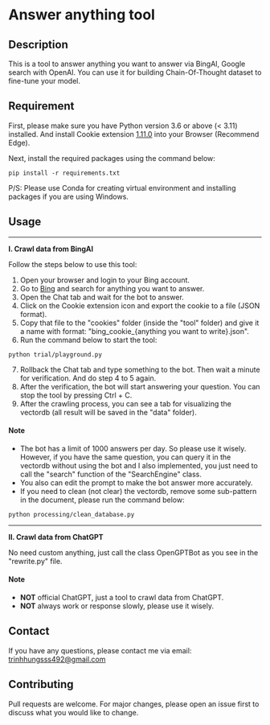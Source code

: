 # Answer anything tool

## Description
This is a tool to answer anything you want to answer via BingAI, Google search with OpenAI. You can use it for building Chain-Of-Thought dataset to fine-tune your model.

## Requirement
First, please make sure you have Python version 3.6 or above (< 3.11) installed.
And install Cookie extension [1.11.0](https://chrome.google.com/webstore/detail/cookie-editor/hlkenndednhfkekhgcdicdfddnkalmdm)
into your Browser (Recommend Edge).

Next, install the required packages using the command below:
```
pip install -r requirements.txt
```
P/S: Please use Conda for creating virtual environment and installing packages if you are using Windows.

## Usage

-------------------------
**I. Crawl data from BingAI**

Follow the steps below to use this tool:
1. Open your browser and login to your Bing account.
2. Go to [Bing](https://www.bing.com/) and search for anything you want to answer.
3. Open the Chat tab and wait for the bot to answer.
4. Click on the Cookie extension icon and export the cookie to a file (JSON format).
5. Copy that file to the "cookies" folder (inside the "tool" folder) and give it a name with format: "bing_cookie_{anything you want to write}.json".
6. Run the command below to start the tool:
```
python trial/playground.py
```
7. Rollback the Chat tab and type something to the bot. Then wait a minute for verification. And do step 4 to 5 again.
8. After the verification, the bot will start answering your question. You can stop the tool by pressing Ctrl + C.
9. After the crawling process, you can see a tab for visualizing the vectordb (all result will be saved in the "data" folder).

#### Note
- The bot has a limit of 1000 answers per day. So please use it wisely. However, if you have the same question, you can query it in the vectordb without using the bot and I also implemented, you just need to call the "search" function of the "SearchEngine" class.
- You also can edit the prompt to make the bot answer more accurately.
- If you need to clean (not clear) the vectordb, remove some sub-pattern in the document, please run the command below:
```
python processing/clean_database.py
```

-------------------------
**II. Crawl data from ChatGPT**

No need custom anything, just call the class OpenGPTBot as you see in the "rewrite.py" file.

#### Note
- **NOT** official ChatGPT, just a tool to crawl data from ChatGPT.
- **NOT** always work or response slowly, please use it wisely.

## Contact
If you have any questions, please contact me via email: [trinhhungsss492@gmail.com](mailto:trinhhungsss492@gmail.com)

## Contributing
Pull requests are welcome. For major changes, please open an issue first to discuss what you would like to change.